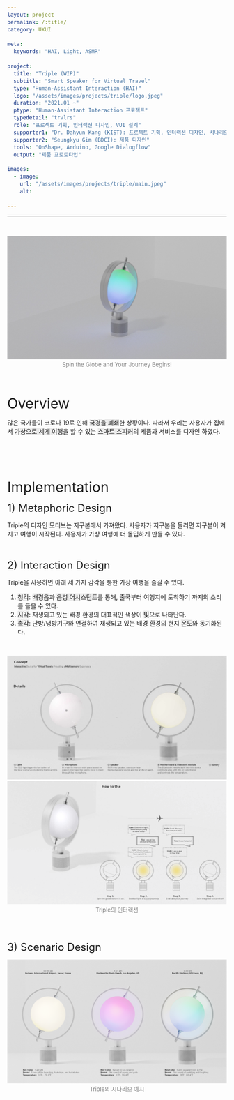 ```yaml
---
layout: project
permalink: /:title/
category: UXUI

meta:
  keywords: "HAI, Light, ASMR"

project:
  title: "Triple (WIP)"
  subtitle: "Smart Speaker for Virtual Travel"
  type: "Human-Assistant Interaction (HAI)"
  logo: "/assets/images/projects/triple/logo.jpeg"
  duration: "2021.01 ~"
  ptype: "Human-Assistant Interaction 프로젝트"
  typedetail: "trvlrs"
  role: "프로젝트 기획, 인터랙션 디자인, VUI 설계"
  supporter1: "Dr. Dahyun Kang (KIST): 프로젝트 기획, 인터랙션 디자인, 시나리오 설계"
  supporter2: "Seungkyu Gim (BDCI): 제품 디자인"
  tools: "OnShape, Arduino, Google Dialogflow"
  output: "제품 프로토타입"

images:
  - image:
    url: "/assets/images/projects/triple/main.jpeg"
    alt:

---
```

---
<br>
<p align="center">
  <img src="/assets/images/projects/triple/intro.jpeg">
  <br>
  <font size="2em" color="gray">Spin the Globe and Your Journey Begins!</font>
</p>
<br><br>

<font size="6em">Overview</font>
<br>

많은 국가들이 코로나 19로 인해 <span style="background-color:#EBEBEB">국경을 폐쇄</span>한 상황이다. 따라서 우리는 사용자가 집에서 <span style="background-color:#EBEBEB">가상으로 세계 여행</span>을 할 수 있는 <span style="background-color:#EBEBEB">스마트 스피커</span>의 제품과 서비스를 디자인 하였다.
<br><br><br><br><br><br>

<font size="6em">Implementation</font>
<br>

<font size="5em">1) Metaphoric Design</font>
<br>

Triple의 디자인 모티브는 지구본에서 가져왔다. 사용자가 지구본을 돌리면 지구본이 켜지고 여행이 시작된다. 사용자가 가상 여행에 더 몰입하게 만들 수 있다.  
<br><br>

<font size="5em">2) Interaction Design</font>
<br>

Triple을 사용하면 아래 세 가지 감각을 통한 가상 여행을 즐길 수 있다.
01. <span style="background-color:#EBEBEB">청각</span>: <span style="background-color:#EBEBEB">배경음</span>과 <span style="background-color:#EBEBEB">음성 어시스턴트</span>를 통해, 출국부터 여행지에 도착하기 까지의 소리를 들을 수 있다.
02. <span style="background-color:#EBEBEB">시각</span>: 재생되고 있는 배경 환경의 대표적인 색상이 <span style="background-color:#EBEBEB">빛</span>으로 나타난다.
03. <span style="background-color:#EBEBEB">촉각</span>: 난방/냉방기구와 연결하여 재생되고 있는 배경 환경의 현지 <span style="background-color:#EBEBEB">온도</span>와 동기화된다.  
<br>

<p align="center">
  <img src="/assets/images/projects/triple/sc0.png">
  <br>
  <img src="/assets/images/projects/triple/sc1.png">
  <br>
  <font size="2em" color="gray">Triple의 인터랙션</font>
</p>  
<br><br>

<font size="5em">3) Scenario Design</font>
<br>  

<p align="center">
  <img src="/assets/images/projects/triple/sc2.png">
  <br>
  <font size="2em" color="gray">Triple의 시나리오 예시</font>
</p>
<br><br><br><br><br><br>
